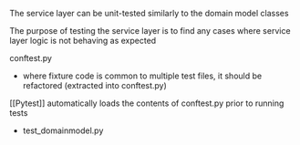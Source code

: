 The service layer can be unit-tested similarly to the domain model classes

The purpose of testing the service layer is to find any cases where service layer logic is not behaving as expected

conftest.py
- where fixture code is common to multiple test files, it should be refactored (extracted into conftest.py)

[[Pytest]] automatically loads the contents of conftest.py prior to running tests
- test_domainmodel.py